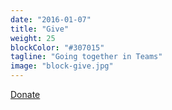 ```yaml
---
date: "2016-01-07"
title: "Give"
weight: 25
blockColor: "#307015"
tagline: "Going together in Teams"
image: "block-give.jpg"
---
```


<div class="page-buttons">
  <a href="https://arborchurch.churchcenteronline.com/giving?open-in-church-center-modal=true">Donate</a>
</div>
